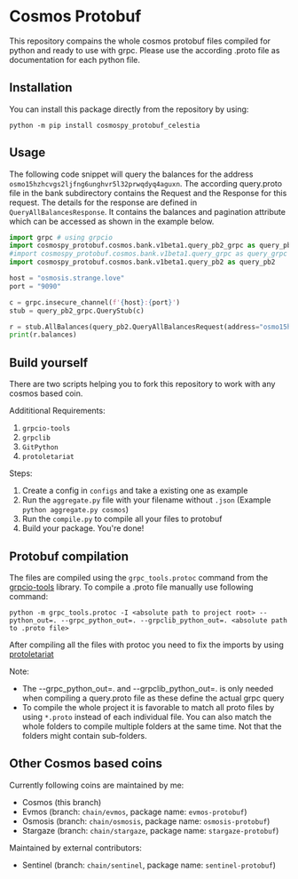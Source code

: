 # Cosmos Protobuf

This repository compains the whole cosmos protobuf files compiled for python and ready to use with grpc. Please use the according .proto file as documentation for each python file.

## Installation

You can install this package directly from the repository by using:

```
python -m pip install cosmospy_protobuf_celestia
```

## Usage

The following code snippet will query the balances for the address `osmo15hzhcvgs2ljfng6unghvr5l32prwqdyq4aguxn`. The according query.proto file in the bank subdirectory contains the Request and the Response for this request. The details for the response are defined in `QueryAllBalancesResponse`. It contains the balances and pagination attribute which can be accessed as shown in the example below.

```python
import grpc # using grpcio
import cosmospy_protobuf.cosmos.bank.v1beta1.query_pb2_grpc as query_pb2_grpc # for gprcio
#import cosmospy_protobuf.cosmos.bank.v1beta1.query_grpc as query_grpc # for gprclib
import cosmospy_protobuf.cosmos.bank.v1beta1.query_pb2 as query_pb2

host = "osmosis.strange.love"
port = "9090"

c = grpc.insecure_channel(f'{host}:{port}')
stub = query_pb2_grpc.QueryStub(c)

r = stub.AllBalances(query_pb2.QueryAllBalancesRequest(address="osmo15hzhcvgs2ljfng6unghvr5l32prwqdyq4aguxn"))
print(r.balances)

```

## Build yourself

There are two scripts helping you to fork this repository to work with any cosmos based coin.

Addititional Requirements:

1. `grpcio-tools`
2. `grpclib`
3. `GitPython`
4. `protoletariat`

Steps:

1. Create a config in `configs` and take a existing one as example
2. Run the `aggregate.py` file with your filename without `.json` (Example `python aggregate.py cosmos`)
3. Run the `compile.py` to compile all your files to protobuf
4. Build your package. You're done!

## Protobuf compilation

The files are compiled using the `grpc_tools.protoc` command from the [grpcio-tools](https://pypi.org/project/grpcio-tools/) library.
To compile a .proto file manually use following command:

```
python -m grpc_tools.protoc -I <absolute path to project root> --python_out=. --grpc_python_out=. --grpclib_python_out=. <absolute path to .proto file>
```

After compiling all the files with protoc you need to fix the imports by using [protoletariat](https://github.com/cpcloud/protoletariat)

Note:

- The --grpc_python_out=. and --grpclib_python_out=. is only needed when compiling a query.proto file as these define the actual grpc query
- To compile the whole project it is favorable to match all proto files by using `*.proto` instead of each individual file. You can also match the whole folders to compile multiple folders at the same time. Not that the folders might contain sub-folders.

## Other Cosmos based coins

Currently following coins are maintained by me:

- Cosmos (this branch)
- Evmos (branch: `chain/evmos`, package name: `evmos-protobuf`)
- Osmosis (branch: `chain/osmosis`, package name: `osmosis-protobuf`)
- Stargaze (branch: `chain/stargaze`, package name: `stargaze-protobuf`)

Maintained by external contributors:

- Sentinel (branch: `chain/sentinel`, package name: `sentinel-protobuf`)
